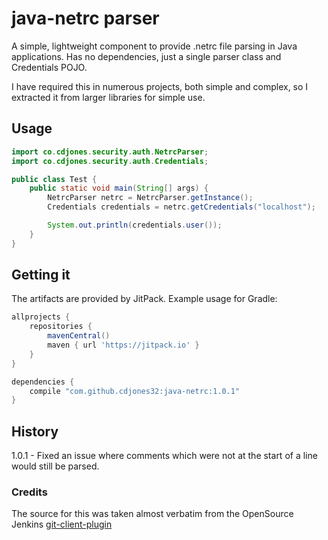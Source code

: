 # java-netrc parser
A simple, lightweight component to provide .netrc file parsing in Java applications. Has no dependencies, just a single parser class and Credentials POJO.

I have required this in numerous projects, both simple and complex, so I extracted it from larger libraries for simple use.

## Usage

```java
import co.cdjones.security.auth.NetrcParser;
import co.cdjones.security.auth.Credentials;

public class Test {
    public static void main(String[] args) {
        NetrcParser netrc = NetrcParser.getInstance();
        Credentials credentials = netrc.getCredentials("localhost");

        System.out.println(credentials.user());
    }
}
```

## Getting it
The artifacts are provided by JitPack. Example usage for Gradle:

```groovy
allprojects {
    repositories {
        mavenCentral()
        maven { url 'https://jitpack.io' }
    }
}

dependencies {
    compile "com.github.cdjones32:java-netrc:1.0.1"
}
```

## History 
1.0.1 - Fixed an issue where comments which were not at the start of a line would still be parsed.

### Credits
The source for this was taken almost verbatim from the OpenSource Jenkins [git-client-plugin](https://github.com/jenkinsci/git-client-plugin/blob/9aba79579829a2826b2485b708ab6e724e1853b7/src/main/java/org/jenkinsci/plugins/gitclient/Netrc.java)


